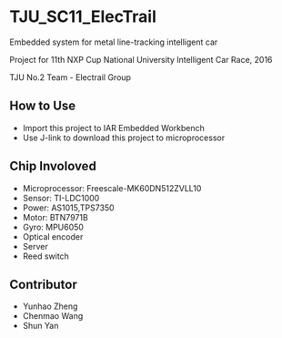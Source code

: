 # TJU_SC11_ElecTrail

Embedded system for metal line-tracking intelligent car

Project for 11th NXP Cup National University Intelligent Car Race, 2016

TJU No.2 Team - Electrail Group

## How to Use
* Import this project to IAR Embedded Workbench
* Use J-link to download this project to microprocessor

## Chip Involoved
* Microprocessor: Freescale-MK60DN512ZVLL10
* Sensor: TI-LDC1000
* Power: AS1015,TPS7350
* Motor: BTN7971B
* Gyro: MPU6050
* Optical encoder
* Server
* Reed switch

## Contributor
* Yunhao Zheng
* Chenmao Wang
* Shun Yan
